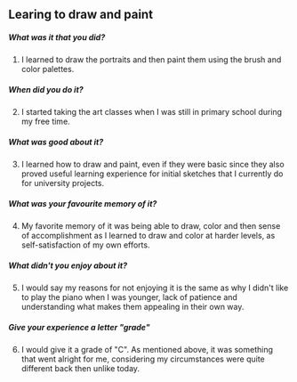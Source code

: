 ## Learing to draw and paint 

##### What was it that you did? 
1. I learned to draw the portraits and then paint them using the brush and color palettes. 

##### When did you do it? 
2. I started taking the art classes when I was still in primary school during my free time.

##### What was good about it? 
3. I learned how to draw and paint, even if they were basic since they also proved useful learning experience for initial sketches that I currently do for university projects.

##### What was your favourite memory of it? 
4. My favorite memory of it was being able to draw, color and then sense of accomplishment as I learned to draw and color at harder levels, as self-satisfaction of my own efforts. 

##### What didn't you enjoy about it? 
5. I would say my reasons for not enjoying it is the same as why I didn't like to play the piano when I was younger, lack of patience and understanding what makes them appealing
in their own way.

##### Give your experience a letter "grade"
6. I would give it a grade of "C". As mentioned above, it was something that went alright for me, considering my circumstances were quite different back then unlike today.